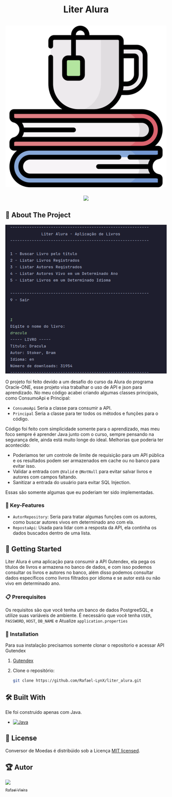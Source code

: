 <div align="center">
  <h1 align="center">
    Liter Alura
    <br />
    <br />
    <a href="https://github.com/Rafael-LynX/conversor-moeda#">
      <img src="/assets/icon.png" alt="Conversor de Moeda">
    </a>
  </h1>
</div>

<p align="center">
  <a href="#license"><img src="https://img.shields.io/github/license/sourcerer-io/hall-of-fame.svg?colorB=ff0000"></a>
</p>

## 📖 About The Project

<img src="/assets/img.png" alt="Liter Alura">

O projeto foi feito devido a um desafio do curso da Alura do programa Oracle-ONE, esse projeto visa trabalhar o uso de API
e json para aprendizado. No meu código acabei criando algumas classes principais, como ConsumoApi e Principal:

* `ConsumoApi` Seria a classe para consumir a API.
* `Principal` Seria a classe para ter todos os métodos e funções para o código.

Código foi feito com simplicidade somente para o aprendizado, mas meu foco sempre é aprender Java junto com o curso,
sempre pensando na segurança dele, ainda está muito longe do ideal. Melhorias que poderia ter acontecido:

* Poderiamos ter um controle de limite de requisição para um API pública e os resultados podem ser armazenados em cache
ou no banco para evitar isso.
* Validar a entrada com `@Valid` e `@NotNull` para evitar salvar livros e autores com campos faltando.
* Sanitizar a entrada do usuário para evitar SQL Injection.

Essas são somente algumas que eu poderiam ter sido implementadas.

### 🔑 Key-Features
- `AutorRepository`: Seria para tratar algumas funções com os autores, como buscar autores vivos em determinado ano com ela.
- `RepostaApi`: Usada para lidar com a resposta da API, ela continha os dados buscados dentro de uma lista.

## 🚀 Getting Started

Liter Alura é uma aplicação para consumir a API Gutendex, ela pega os títulos de livros e armazena no banco de dados,
e com isso podemos consultar os livros e autores no banco, além disso podemos consultar dados específicos como livros 
filtrados por idioma e se autor está ou não vivo em determinado ano.

### 📋 Prerequisites

Os requisitos são que você tenha um banco de dados PostgreeSQL, e utilize suas variáveis de ambiente.
É necessário que você tenha `USER`, `PASSWORD`, `HOST`, `DB_NAME` e Atualize `application.properties`

### 🔧 Installation

Para sua instalação precisamos somente clonar o repositorio e acessar API Gutendex

1. [Gutendex](https://gutendex.com/)

2. Clone o repositório:
   ```sh
   git clone https://github.com/Rafael-LynX/liter_alura.git
   ```

## 🛠️ Built With

Ele foi construido apenas com Java.

* [![Java](https://img.shields.io/badge/java-%23ED8B00.svg?style=for-the-badge&logo=openjdk&logoColor=white)](https://www.java.com/pt-BR/)

## 📄 License

Conversor de Moedas é distribúido sob a Licença [MIT licensed](./LICENSE).

## 🏆 Autor

[<img loading="lazy" src="https://avatars.githubusercontent.com/u/109623407?s=400&u=19dac11507a1cbd81c5c6ceb1526c24eb6033cce&v=4" width=115><br><sub>Rafael Vieira</sub>](https://github.com/Rafael-LynX) 



